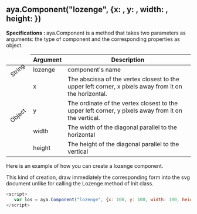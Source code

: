 ## aya.Component("lozenge", {x: , y: , width: , height: })

<style>
.empty-space{
    visibility:hidden;
    display:inline-block;
    border:none;
}
.table_1 .thead-row {
    border-top:none;
}
.type_style{
    transform:rotate(-40deg);
}
</style>
<body>
<b>Specifications : </b>  aya.Component is a method that takes two parameters as arguments: the type of component and the corresponding properties as object.
<table class='table_1'>
    <thead>
    <tr class="thead-row">
        <th class="empty-space"></th>
        <th>Argument</th>
        <th>Description</th>
    </tr>
    </thead>
    <tbody>
    <tr>
        <td class="type_style">String</td>
        <td>lozenge</td>
        <td>component's name</td>
    </tr>
    <tr>
        <td rowspan='6' class="type_style">Object</td>
        <td>x</td>
        <td>The abscissa of the vertex closest to the upper left corner, x pixels away from it on the horizontal.</td>
    </tr>
    <tr>
        <td>y</td>
        <td>The ordinate of the vertex closest to the upper left corner, y pixels away from it on the vertical.</td>
    </tr>
     <tr>
        <td>width</td>
        <td>The width of the diagonal parallel to the horizontal</td>
    </tr>
     <tr>
        <td>height</td>
        <td>The height of the diagonal parallel to the vertical</td>
    </tr>
    </tbody>
</table>
</body>

Here is an example of how you can create a lozenge component.
<p>This kind of creation, draw immediately the corresponding form into the svg document unlike for calling the Lozenge method of Init class.</p>

```js
<script>
   var los = aya.Component("lozenge", {x: 100, y: 100, width: 100, height: 100});
</script>
```